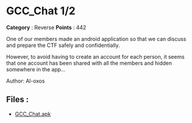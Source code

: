 # GCC_Chat 1/2

**Category** : Reverse
**Points** : 442

One of our members made an android application so that we can discuss and prepare the CTF safely and confidentially.

However, to avoid having to create an account for each person, it seems that one account has been shared with all the members and hidden somewhere in the app...

Author: Al-oxos

## Files : 
 - [GCC_Chat.apk](./GCC_Chat.apk)


